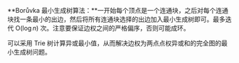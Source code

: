 **Borůvka 最小生成树算法：**一开始每个顶点是一个连通块，之后对每个连通块找一条最小的出边，然后将所有连通块选择的出边加入最小生成树即可。最多迭代 $\mathrm O(\log n)$ 次。注意要保证边权之间的严格偏序，否则可能成环。

可以采用 Trie 树计算异或最小值，从而解决边权为两点点权异或和的完全图的最小生成树问题。
